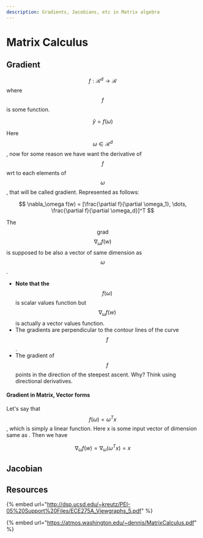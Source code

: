 ```yaml
---
description: Gradients, Jacobians, etc in Matrix algebra
---
```


# Matrix Calculus

## Gradient

$$f: \mathcal{R}^d \rightarrow \mathcal{R}$$ where $$f$$ is some function.

$$
\hat y = f(\omega)
$$

Here $$\omega \in \mathcal{R}^d$$, now for some reason we have want the derivative of $$f$$ wrt to each elements of $$\omega$$, that will be called gradient. Represented as follows:

$$
\nabla_\omega f(w) = [\frac{\partial f}{\partial \omega_1}, \dots, \frac{\partial f}{\partial \omega_d}]^T
$$

The $$\text{grad}$$ $$\nabla_\omega f(w)$$is supposed to be also a vector of same dimension as $$\omega$$.

* **Note that the** $$f(\omega)$$ is scalar values function but $$\nabla_\omega f(w)$$ is actually a vector values function.&#x20;
* The gradients are perpendicular to the contour lines of the curve $$f$$.
*   The gradient of $$f$$points in the direction of the steepest ascent. Why? Think using directional derivatives.&#x20;



#### Gradient in Matrix, Vector forms

Let's say that $$f(\omega) = \omega^Tx$$, which is simply a linear function. Here x is some input vector of dimension same as . Then we have&#x20;

$$
\nabla_\omega f(w) = \nabla_\omega (\omega^Tx) = x
$$

## Jacobian



## Resources

{% embed url="http://dsp.ucsd.edu/~kreutz/PEI-05%20Support%20Files/ECE275A_Viewgraphs_5.pdf" %}

{% embed url="https://atmos.washington.edu/~dennis/MatrixCalculus.pdf" %}
